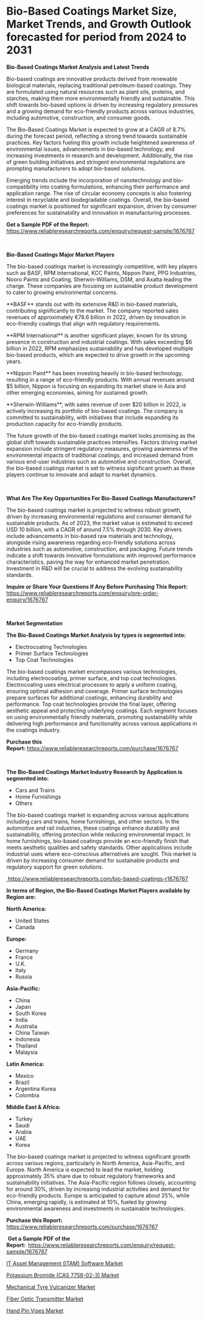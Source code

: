 <p><h1>Bio-Based Coatings Market Size, Market Trends, and Growth Outlook forecasted for period from 2024 to 2031</h1></p><p><strong>Bio-Based Coatings Market Analysis and Latest Trends</strong></p>
<p><p>Bio-based coatings are innovative products derived from renewable biological materials, replacing traditional petroleum-based coatings. They are formulated using natural resources such as plant oils, proteins, and starches, making them more environmentally friendly and sustainable. This shift towards bio-based options is driven by increasing regulatory pressures and a growing demand for eco-friendly products across various industries, including automotive, construction, and consumer goods.</p><p>The Bio-Based Coatings Market is expected to grow at a CAGR of 8.7% during the forecast period, reflecting a strong trend towards sustainable practices. Key factors fueling this growth include heightened awareness of environmental issues, advancements in bio-based technology, and increasing investments in research and development. Additionally, the rise of green building initiatives and stringent environmental regulations are prompting manufacturers to adopt bio-based solutions.</p><p>Emerging trends include the incorporation of nanotechnology and bio-compatibility into coating formulations, enhancing their performance and application range. The rise of circular economy concepts is also fostering interest in recyclable and biodegradable coatings. Overall, the bio-based coatings market is positioned for significant expansion, driven by consumer preferences for sustainability and innovation in manufacturing processes.</p></p>
<p><strong>Get a Sample PDF of the Report:&nbsp;</strong> <a href="https://www.reliableresearchreports.com/enquiry/request-sample/1676767?utm_campaign=114&utm_medium=2&utm_source=Github&utm_content=ia&utm_term=29102024&utm_id=bio-based-coatings">https://www.reliableresearchreports.com/enquiry/request-sample/1676767</a></p>
<p>&nbsp;</p>
<p><strong>Bio-Based Coatings Major Market Players</strong></p>
<p><p>The bio-based coatings market is increasingly competitive, with key players such as BASF, RPM International, KCC Paints, Nippon Paint, PPG Industries, Nooro Paints and Coating, Sherwin-Williams, DSM, and Axalta leading the charge. These companies are focusing on sustainable product development to cater to growing environmental concerns.</p><p>**BASF** stands out with its extensive R&D in bio-based materials, contributing significantly to the market. The company reported sales revenues of approximately €78.6 billion in 2022, driven by innovation in eco-friendly coatings that align with regulatory requirements.</p><p>**RPM International** is another significant player, known for its strong presence in construction and industrial coatings. With sales exceeding $6 billion in 2022, RPM emphasizes sustainability and has developed multiple bio-based products, which are expected to drive growth in the upcoming years.</p><p>**Nippon Paint** has been investing heavily in bio-based technology, resulting in a range of eco-friendly products. With annual revenues around $5 billion, Nippon is focusing on expanding its market share in Asia and other emerging economies, aiming for sustained growth.</p><p>**Sherwin-Williams**, with sales revenue of over $20 billion in 2022, is actively increasing its portfolio of bio-based coatings. The company is committed to sustainability, with initiatives that include expanding its production capacity for eco-friendly products.</p><p>The future growth of the bio-based coatings market looks promising as the global shift towards sustainable practices intensifies. Factors driving market expansion include stringent regulatory measures, growing awareness of the environmental impacts of traditional coatings, and increased demand from various end-user industries such as automotive and construction. Overall, the bio-based coatings market is set to witness significant growth as these players continue to innovate and adapt to market dynamics.</p></p>
<p>&nbsp;</p>
<p><strong>What Are The Key Opportunities For Bio-Based Coatings Manufacturers?</strong></p>
<p><p>The bio-based coatings market is projected to witness robust growth, driven by increasing environmental regulations and consumer demand for sustainable products. As of 2023, the market value is estimated to exceed USD 10 billion, with a CAGR of around 7.5% through 2030. Key drivers include advancements in bio-based raw materials and technology, alongside rising awareness regarding eco-friendly solutions across industries such as automotive, construction, and packaging. Future trends indicate a shift towards innovative formulations with improved performance characteristics, paving the way for enhanced market penetration. Investment in R&D will be crucial to address the evolving sustainability standards.</p></p>
<p><strong>Inquire or Share Your Questions If Any Before Purchasing This Report:</strong> <a href="https://www.reliableresearchreports.com/enquiry/pre-order-enquiry/1676767?utm_campaign=114&utm_medium=2&utm_source=Github&utm_content=ia&utm_term=29102024&utm_id=bio-based-coatings">https://www.reliableresearchreports.com/enquiry/pre-order-enquiry/1676767</a></p>
<p>&nbsp;</p>
<p><strong>Market Segmentation</strong></p>
<p><strong>The Bio-Based Coatings Market Analysis by types is segmented into:</strong></p>
<p><ul><li>Electrocoating Technologies</li><li>Primer Surface Technologies</li><li>Top Coat Technologies</li></ul></p>
<p><p>The bio-based coatings market encompasses various technologies, including electrocoating, primer surface, and top coat technologies. Electrocoating uses electrical processes to apply a uniform coating, ensuring optimal adhesion and coverage. Primer surface technologies prepare surfaces for additional coatings, enhancing durability and performance. Top coat technologies provide the final layer, offering aesthetic appeal and protecting underlying coatings. Each segment focuses on using environmentally friendly materials, promoting sustainability while delivering high performance and functionality across various applications in the coatings industry.</p></p>
<p><strong>Purchase this Report:&nbsp;</strong><a href="https://www.reliableresearchreports.com/purchase/1676767?utm_campaign=114&utm_medium=2&utm_source=Github&utm_content=ia&utm_term=29102024&utm_id=bio-based-coatings">https://www.reliableresearchreports.com/purchase/1676767</a></p>
<p>&nbsp;</p>
<p><strong>The Bio-Based Coatings Market Industry Research by Application is segmented into:</strong></p>
<p><ul><li>Cars and Trains</li><li>Home Furnishings</li><li>Others</li></ul></p>
<p><p>The bio-based coatings market is expanding across various applications including cars and trains, home furnishings, and other sectors. In the automotive and rail industries, these coatings enhance durability and sustainability, offering protection while reducing environmental impact. In home furnishings, bio-based coatings provide an eco-friendly finish that meets aesthetic qualities and safety standards. Other applications include industrial uses where eco-conscious alternatives are sought. This market is driven by increasing consumer demand for sustainable products and regulatory support for green solutions.</p></p>
<p><a href="https://www.reliableresearchreports.com/bio-based-coatings-r1676767?utm_campaign=114&utm_medium=2&utm_source=Github&utm_content=ia&utm_term=29102024&utm_id=bio-based-coatings">&nbsp;https://www.reliableresearchreports.com/bio-based-coatings-r1676767</a></p>
<p><strong>In terms of Region, the Bio-Based Coatings Market Players available by Region are:</strong></p>
<p>
    <p> <strong> North America: </strong>
        <ul>
            <li>United States</li>
            <li>Canada</li>
        </ul>
        </p> 
    <p> <strong> Europe: </strong>
        <ul>
            <li>Germany</li>
            <li>France</li>
            <li>U.K.</li>
            <li>Italy</li>
            <li>Russia</li>
        </ul>
        </p> 
    <p> <strong> Asia-Pacific: </strong>
        <ul>
            <li>China</li>
            <li>Japan</li>
            <li>South Korea</li>
            <li>India</li>
            <li>Australia</li>
            <li>China Taiwan</li>
            <li>Indonesia</li>
            <li>Thailand</li>
            <li>Malaysia</li>
        </ul>
        </p> 
    <p> <strong> Latin America: </strong>
        <ul>
            <li>Mexico</li>
            <li>Brazil</li>
            <li>Argentina Korea</li>
            <li>Colombia</li>
        </ul>
        </p> 
    <p> <strong> Middle East & Africa: </strong>
        <ul>
            <li>Turkey</li>
            <li>Saudi</li>
            <li>Arabia</li>
            <li>UAE</li>
            <li>Korea</li>
        </ul>
    </p>
    </p>
<p><p>The bio-based coatings market is projected to witness significant growth across various regions, particularly in North America, Asia-Pacific, and Europe. North America is expected to lead the market, holding approximately 35% share due to robust regulatory frameworks and sustainability initiatives. The Asia-Pacific region follows closely, accounting for around 30%, driven by increasing industrial activities and demand for eco-friendly products. Europe is anticipated to capture about 25%, while China, emerging rapidly, is estimated at 10%, fueled by growing environmental awareness and investments in sustainable technologies.</p></p>
<p><strong>Purchase this Report: </strong><a href="https://www.reliableresearchreports.com/purchase/1676767?utm_campaign=114&utm_medium=2&utm_source=Github&utm_content=ia&utm_term=29102024&utm_id=bio-based-coatings">https://www.reliableresearchreports.com/purchase/1676767</a></p>
<p>&nbsp;<strong>Get a Sample PDF of the Report:&nbsp;&nbsp;</strong><a href="https://www.reliableresearchreports.com/enquiry/request-sample/1676767?utm_campaign=114&utm_medium=2&utm_source=Github&utm_content=ia&utm_term=29102024&utm_id=bio-based-coatings">https://www.reliableresearchreports.com/enquiry/request-sample/1676767</a></p>
<p><strong></strong></p>
<p><p><a href="https://github.com/isbel3opkkem/Market-Research-Report-List-1/blob/main/it-asset-management-itam-software-market.md?utm_campaign=114&utm_medium=2&utm_source=Github&utm_content=ia&utm_term=29102024&utm_id=bio-based-coatings">IT Asset Management (ITAM) Software Market</a></p><p><a href="https://github.com/cristy9x9bur/Market-Research-Report-List-1/blob/main/potassium-bromide-cas-7758-02-3-market.md?utm_campaign=114&utm_medium=2&utm_source=Github&utm_content=ia&utm_term=29102024&utm_id=bio-based-coatings">Potassium Bromide (CAS 7758-02-3) Market</a></p><p><a href="https://issuu.com/reportprime-2/docs/mechanical-tyre-vulcanizer-market-s_441e5638256312?utm_campaign=114&utm_medium=2&utm_source=Github&utm_content=ia&utm_term=29102024&utm_id=bio-based-coatings">Mechanical Tyre Vulcanizer Market</a></p><p><a href="https://www.linkedin.com/pulse/fiber-optic-transmitter-market-overview-forecast-2024-2031-detailed-nizwf?utm_campaign=114&utm_medium=2&utm_source=Github&utm_content=ia&utm_term=29102024&utm_id=bio-based-coatings">Fiber Optic Transmitter Market</a></p><p><a href="https://www.linkedin.com/pulse/hand-pin-vises-market-velocity-121-cagr-trajectory-2024-2031-xybmf?utm_campaign=114&utm_medium=2&utm_source=Github&utm_content=ia&utm_term=29102024&utm_id=bio-based-coatings">Hand Pin Vises Market</a></p></p>